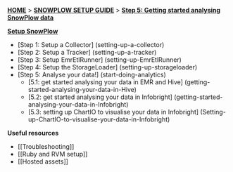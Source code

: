 [**HOME**](Home) > [**SNOWPLOW SETUP GUIDE**](Setting-up-SnowPlow) > [**Step 5: Getting started analysing SnowPlow data**](Getting-started-analysing-SnowPlow-data)  

[**Setup SnowPlow**](Setting-up-SnowPlow)  

- [Step 1: Setup a Collector] (setting-up-a-collector)  
- [Step 2: Setup a Tracker] (setting-up-a-tracker)  
- [Step 3: Setup EmrEtlRunner] (setting-up-EmrEtlRunner)  
- [Step 4: Setup the StorageLoader] (setting-up-storageloader)  
- [Step 5: Analyse your data!] (start-doing-analytics)  
  - [5.1: get started analysing your data in EMR and Hive] (getting-started-analysing-your-data-in-Hive)
  - [5.2: get started analysing your data in Infobright] (getting-started-analysing-your-data-in-Infobright)
  - [5.3: setting up ChartIO to visualise your data in Infobright] (Setting-up-ChartIO-to-visualise-your-data-in-Infobright)

**Useful resources**  

- [[Troubleshooting]]  
- [[Ruby and RVM setup]]  
- [[Hosted assets]]  